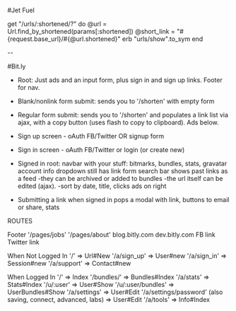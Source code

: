 #Jet Fuel

get "/urls/:shortened/?" do
   @url = Url.find_by_shortened(params[:shortened])
   @short_link = "#{request.base_url}/#{@url.shortened}"
   erb "urls/show".to_sym
 end



--



#Bit.ly

- Root: Just ads and an input form, plus sign in and sign up links. Footer for nav.
- Blank/nonlink form submit: sends you to '/shorten' with empty form
- Regular form submit: sends you to '/shorten' and populates a link list via ajax, with a copy button (uses flash to copy to clipboard). Ads below.
- Sign up screen - oAuth FB/Twitter OR signup form
- Sign in screen - oAuth FB/Twitter or login (or create new)

- Signed in root: 
navbar with your stuff: bitmarks, bundles, stats, gravatar account info dropdown
still has link form
search bar
shows past links as a feed
  -they can be archived or added to bundles
  -the url itself can be edited (ajax).
  -sort by date, title, clicks
ads on right

- Submitting a link when signed in
pops a modal with link, buttons to email or share, stats


ROUTES


Footer
'/pages/jobs'
'/pages/about'
blog.bitly.com
dev.bitly.com
FB link
Twitter link


When Not Logged In
'/' => Url#New
'/a/sign_up' => User#new
'/a/sign_in' => Session#new
'/a/support' => Contact#new


When Logged In
'/' => Index
'/bundles/' => Bundles#Index
'/a/stats' => Stats#Index
'/u/:user' => User#Show
'/u/:user/bundles' => UserBundles#Show
'/a/settings' => User#Edit
'/a/settings/password' (also saving, connect, advanced, labs) => User#Edit
'/a/tools' => Info#Index